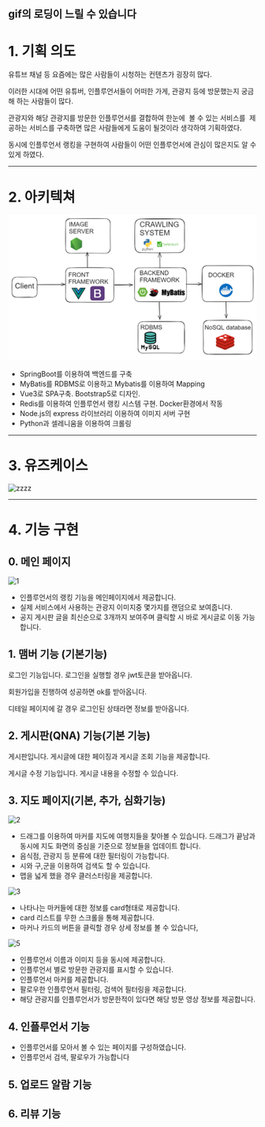 ## gif의 로딩이 느릴 수 있습니다

# 1. 기획 의도

유튜브 채널 등 요즘에는 많은 사람들이 시청하는 컨텐츠가 굉장히 많다.

이러한 시대에 어떤 유튜버, 인플루언서들이 어떠한 가게, 관광지 등에 방문했는지 궁금해 하는 사람들이 많다.

관광지와 해당 관광지를 방문한 인플루언서를 결합하여 한눈에  볼 수 있는 서비스를  제공하는 서비스를 구축하면 많은 사람들에게 도움이 될것이라 생각하여 기획하였다.

동시에 인플루언서 랭킹을 구현하여 사람들이 어떤 인플루언서에 관심이 많은지도 알 수 있게 하였다.

__ __ __ __ __ __ __

# 2. 아키텍쳐

![image.png](./image.png)

- SpringBoot를 이용하여 백엔드를 구축
- MyBatis를 RDBMS로 이용하고 Mybatis를 이용하여 Mapping
- Vue3로 SPA구축. Bootstrap5로 디자인.
- Redis를 이용하여 인플루언서 랭킹 시스템 구현. Docker환경에서 작동
- Node.js의 express 라이브러리 이용하여 이미지 서버 구현
- Python과 셀레니움을 이용하여 크롤링

__ __ __ __ __ __ __

# 3. 유즈케이스

![zzzz](/uploads/b31b72d92805f96b1c0927d9ea2a980d/zzzz.JPG)

__ __ __ __ __ __ __

# 4. 기능 구현

## 0. 메인 페이지

![1](/uploads/26913d9dc6970cd713df64e4b72e4049/1.gif)

- 인플루언서의 랭킹 기능을 메인페이지에서 제공합니다.
- 실제 서비스에서 사용하는 관광지 이미지중 몇가지를 랜덤으로 보여줍니다.
- 공지 게시판 글을 최신순으로 3개까지 보여주며 클릭할 시 바로 게시글로 이동 가능합니다.

## 1. 맴버 기능 (기본기능)





로그인 기능입니다. 로그인을 실행할 경우 jwt토큰을 받아옵니다.


회원가입을 진행하여 성공하면 ok를 받아옵니다.


디테일 페이지에 갈 경우 로그인된 상태라면 정보를 받아옵니다.

## 2. 게시판(QNA) 기능(기본 기능)



게시판입니다. 게시글에 대한 페이징과 게시글 조회 기능을 제공합니다.



게시글 수정 기능입니다. 게시글 내용을 수정할 수 있습니다.

## 3. 지도 페이지(기본, 추가, 심화기능)

![2](/uploads/570685e260836929aee92732f6cba2e2/2.gif)

- 드래그를 이용하여 마커를 지도에 여행지들을 찾아볼 수 있습니다. 드래그가 끝남과 동시에 지도 화면의 중심을 기준으로 정보들을 업데이트 합니다.
- 음식점, 관광지 등 분류에 대한 필터링이 가능합니다.
- 시와 구,군을 이용하여 검색도 할 수 있습니다.
- 맵을 넓게 했을 경우 클러스터링을 제공합니다.

![3](/uploads/33db7c0f368d271c2a820dbe1962dc7b/3.gif)

- 나타나는 마커들에 대한 정보를 card형태로 제공합니다.
- card 리스트를 무한 스크롤을 통해 제공합니다.
- 마커나 카드의 버튼을 클릭할 경우 상세 정보를 볼 수 있습니다,

![5](/uploads/b4bb5910479735f0dc9a718d05733786/5.gif)

- 인플루언서 이름과 이미지 등을 동시에 제공합니다.
- 인플루언서 별로 방문한 관광지를 표시할 수 있습니다.
- 인플루언서 마커를 제공합니다.
- 팔로우한 인플루언서 필터링, 검색어 필터링을 제공합니다.
- 해당 관광지를 인플루언서가 방문한적이 있다면 해당 방문 영상 정보를 제공합니다.

## 4. 인플루언서 기능

- 인플루언서를 모아서 볼 수 있는 페이지를 구성하였습니다.
- 인플루언서 검색, 팔로우가 가능합니다

## 5. 업로드 알람 기능


## 6. 리뷰 기능
